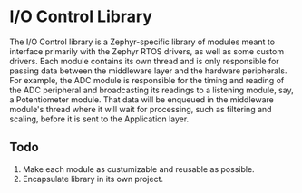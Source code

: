 # I/O Control Library

The I/O Control library is a Zephyr-specific library of modules meant
to interface primarily with the Zephyr RTOS drivers, as well as some
custom drivers. Each module contains its own thread and is only 
responsible for passing data between the middleware layer and the 
hardware peripherals. For example, the ADC module is responsible for
the timing and reading of the ADC peripheral and broadcasting its 
readings to a listening module, say, a Potentiometer module. That
data will be enqueued in the middleware module's thread where it will
wait for processing, such as filtering and scaling, before it is sent 
to the Application layer. 

## Todo

1. Make each module as custumizable and reusable as possible.
2. Encapsulate library in its own project.